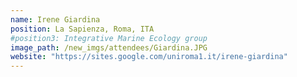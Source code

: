 ```yaml
---
name: Irene Giardina
position: La Sapienza, Roma, ITA
#position3: Integrative Marine Ecology group
image_path: /new_imgs/attendees/Giardina.JPG
website: "https://sites.google.com/uniroma1.it/irene-giardina"
---
```

